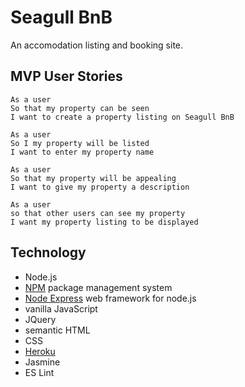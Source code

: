 # Seagull BnB

An accomodation listing and booking site.

## MVP User Stories

```
As a user
So that my property can be seen
I want to create a property listing on Seagull BnB
```

```
As a user
So I my property will be listed
I want to enter my property name
```

```
As a user
So that my property will be appealing
I want to give my property a description
```

```
As a user
so that other users can see my property
I want my property listing to be displayed
```

## Technology

- Node.js
- [NPM](https://www.npmjs.com/) package management system
- [Node Express](https://expressjs.com/) web framework for node.js
- vanilla JavaScript
- JQuery
- semantic HTML
- CSS
- [Heroku](https://www.heroku.com/)
- Jasmine
- ES Lint